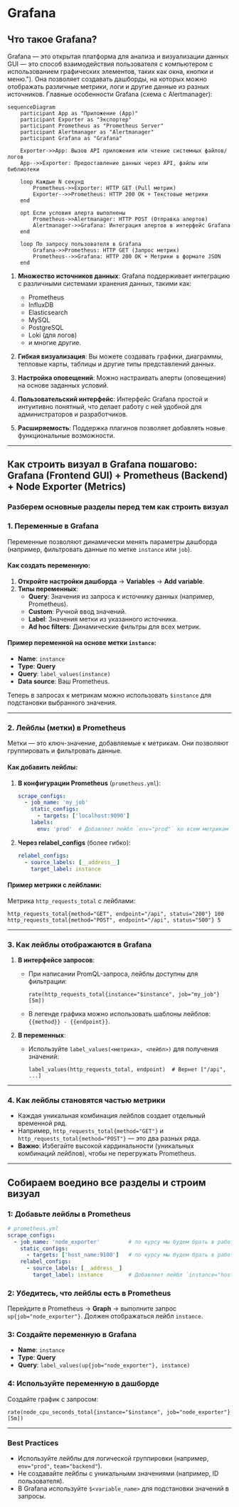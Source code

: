 # Grafana
## **Что такое Grafana?**
Grafana — это открытая платформа для анализа и визуализации данных GUI — это способ взаимодействия пользователя с компьютером с использованием графических элементов, таких как окна, кнопки и меню."). Она позволяет создавать дашборды, на которых можно отображать различные метрики, логи и другие данные из разных источников. Главные особенности Grafana (схема с Alertmanager):

```mermaid
sequenceDiagram
    participant App as "Приложение (App)"
    participant Exporter as "Экспортер"
    participant Prometheus as "Prometheus Server"
    participant Alertmanager as "Alertmanager"
    participant Grafana as "Grafana"

    Exporter->>App: Вызов API приложения или чтение системных файлов/логов
    App-->>Exporter: Предоставление данных через API, файлы или библиотеки

    loop Каждые N секунд
        Prometheus->>Exporter: HTTP GET (Pull метрик)
        Exporter-->>Prometheus: HTTP 200 OK + Текстовые метрики
    end

    opt Если условия алерта выполнены
        Prometheus->>Alertmanager: HTTP POST (Отправка алертов)
        Alertmanager->>Grafana: Интеграция алертов в интерфейс Grafana
    end

    loop По запросу пользователя в Grafana
        Grafana->>Prometheus: HTTP GET (Запрос метрик)
        Prometheus-->>Grafana: HTTP 200 OK + Метрики в формате JSON
    end
```

1. **Множество источников данных**: Grafana поддерживает интеграцию с различными системами хранения данных, такими как:
   - Prometheus
   - InfluxDB
   - Elasticsearch
   - MySQL
   - PostgreSQL
   - Loki (для логов)
   - и многие другие.

2. **Гибкая визуализация**: Вы можете создавать графики, диаграммы, тепловые карты, таблицы и другие типы представлений данных.

3. **Настройка оповещений**: Можно настраивать алерты (оповещения) на основе заданных условий.

4. **Пользовательский интерфейс**: Интерфейс Grafana простой и интуитивно понятный, что делает работу с ней удобной для администраторов и разработчиков.

5. **Расширяемость**: Поддержка плагинов позволяет добавлять новые функциональные возможности.

---


## Как строить визуал в Grafana пошагово: Grafana (Frontend GUI) + Prometheus (Backend) + Node Exporter (Metrics)

### Разберем основные разделы перед тем как строить визуал

### 1. **Переменные в Grafana**
Переменные позволяют динамически менять параметры дашборда (например, фильтровать данные по метке `instance` или `job`).

#### Как создать переменную:
1. **Откройте настройки дашборда** → **Variables** → **Add variable**.
2. **Типы переменных**:
   - **Query**: Значения из запроса к источнику данных (например, Prometheus).
   - **Custom**: Ручной ввод значений.
   - **Label**: Значения метки из указанного источника.
   - **Ad hoc filters**: Динамические фильтры для всех метрик.

#### Пример переменной на основе метки `instance`:
- **Name**: `instance`
- **Type**: **Query**
- **Query**: `label_values(instance)`
- **Data source**: Ваш Prometheus.

Теперь в запросах к метрикам можно использовать `$instance` для подстановки выбранного значения.

---

### 2. **Лейблы (метки) в Prometheus**
Метки — это ключ-значение, добавляемые к метрикам. Они позволяют группировать и фильтровать данные.

#### Как добавить лейблы:
1. **В конфигурации Prometheus** (`prometheus.yml`):
   ```yaml
   scrape_configs:
     - job_name: 'my_job'
       static_configs:
         - targets: ['localhost:9090']
       labels:
         env: 'prod'  # Добавляет лейбл `env="prod"` ко всем метрикам этого job.
   ```
2. **Через relabel_configs** (более гибко):
   ```yaml
   relabel_configs:
     - source_labels: [__address__]
       target_label: instance
   ```

#### Пример метрики с лейблами:
Метрика `http_requests_total` с лейблами:
```
http_requests_total{method="GET", endpoint="/api", status="200"} 100
http_requests_total{method="POST", endpoint="/api", status="500"} 5
```

---

### 3. **Как лейблы отображаются в Grafana**
1. **В интерфейсе запросов**:
   - При написании PromQL-запроса, лейблы доступны для фильтрации:
     ```
     rate(http_requests_total{instance="$instance", job="my_job"}[5m])
     ```
   - В легенде графика можно использовать шаблоны лейблов: `{{method}} - {{endpoint}}`.

2. **В переменных**:
   - Используйте `label_values(<метрика>, <лейбл>)` для получения значений:
     ```
     label_values(http_requests_total, endpoint)  # Вернет ["/api", ...]
     ```

---

### 4. **Как лейблы становятся частью метрики**
- Каждая уникальная комбинация лейблов создает отдельный временной ряд.
- Например, `http_requests_total{method="GET"}` и `http_requests_total{method="POST"}` — это два разных ряда.
- **Важно**: Избегайте высокой кардинальности (уникальных комбинаций лейблов), чтобы не перегружать Prometheus.

---

## Собираем воедино все разделы и строим визуал
### 1: Добавьте лейблы в Prometheus
```yaml
# prometheus.yml
scrape_configs:
  - job_name: 'node_exporter'         # по курсу мы будем брать в работу сначала таргет Prometheus (не Node Exporter), в дефолте Prometheus умеет мониторить сам себя
    static_configs:
      - targets: ['host_name:9100']   # по курсу мы будем брать в работу сначала таргет Prometheus (не Node Exporter), в дефолте Prometheus умеет мониторить сам себя
    relabel_configs:
      - source_labels: [__address__]
        target_label: instance        # Добавляет лейбл `instance="host_name:9100"`
```

### 2: Убедитесь, что лейблы есть в Prometheus
Перейдите в Prometheus → **Graph** → выполните запрос `up{job="node_exporter"}`. Должен отображаться лейбл `instance`.

### 3: Создайте переменную в Grafana
- **Name**: `instance`
- **Type**: **Query**
- **Query**: `label_values(up{job="node_exporter"}, instance)`

### 4: Используйте переменную в дашборде
Создайте график с запросом:
```
rate(node_cpu_seconds_total{instance="$instance", job="node_exporter"}[5m])
```

---

### **Best Practices**
- Используйте лейблы для логической группировки (например, `env="prod"`, `team="backend"`).
- Не создавайте лейблы с уникальными значениями (например, ID пользователя).
- В Grafana используйте `$<variable_name>` для подстановки значений в запросы.
